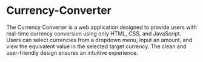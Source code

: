 # Currency-Converter
The Currency Converter is a web application designed to provide users with real-time currency conversion using only HTML, CSS, and JavaScript. Users can select currencies from a dropdown menu, input an amount, and view the equivalent value in the selected target currency. The clean and user-friendly design ensures an intuitive experience.
